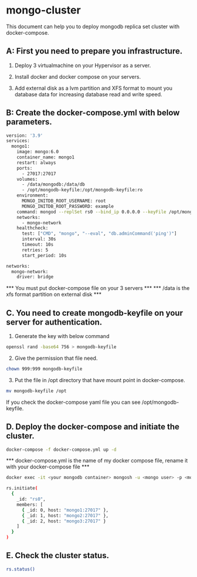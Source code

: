 # mongo-cluster

This document can help you to deploy mongodb replica set cluster with docker-compose.

## A: First you need to prepare you infrastructure.

1. Deploy 3 virtualmachine on your Hypervisor as a server.

2. Install docker and docker compose on your servers.

3. Add external disk as a lvm partition and XFS format to mount you database data for increasing database read and write speed.

## B: Create the docker-compose.yml with below parameters.

```bash
version: '3.9'
services:
  mongo1:
    image: mongo:6.0
    container_name: mongo1
    restart: always
    ports:
      - 27017:27017
    volumes:
      - /data/mongodb:/data/db
      - /opt/mongodb-keyfile:/opt/mongodb-keyfile:ro
    environment:
      MONGO_INITDB_ROOT_USERNAME: root
      MONGO_INITDB_ROOT_PASSWORD: example
    command: mongod --replSet rs0 --bind_ip 0.0.0.0 --keyFile /opt/mongodb-keyfile --auth
    networks:
      - mongo-network
    healthcheck:
      test: ["CMD", "mongo", "--eval", "db.adminCommand('ping')"]
      interval: 30s
      timeout: 10s
      retries: 5
      start_period: 10s

networks:
  mongo-network:
    driver: bridge
```
*** You must put docker-compose file on your 3 servers ***
*** /data is the xfs format partition on external disk ***

## C. You need to create mongodb-keyfile on your server for authentication.

1. Generate the key with below command
```bash
openssl rand -base64 756 > mongodb-keyfile
```
2. Give the permission that file need.
```bash
chown 999:999 mongodb-keyfile
```
3. Put the file in /opt directory that have mount point in docker-compose.
```bash
mv mongodb-keyfile /opt
```
If you check the docker-compose yaml file you can see /opt/mongodb-keyfile.

## D. Deploy the docker-compose and initiate the cluster.

```bash
docker-compose -f docker-compose.yml up -d
```
*** docker-compose.yml is the name of my docker compose file, rename it with your docker-compose file ***

```bash
docker exec -it <your mongodb container> mongosh -u <mongo user> -p <mongo password> --authenticationDatabase admin
```
```bash
rs.initiate(
  {
    _id: "rs0",
    members: [
      { _id: 0, host: "mongo1:27017" },
      { _id: 1, host: "mongo2:27017" },
      { _id: 2, host: "mongo3:27017" }
    ]
  }
)
```
## E. Check the cluster status.

```bash
rs.status()
```


